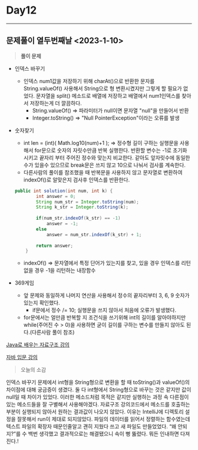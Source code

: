 # Day12

---

## 문제풀이 열두번째날 <2023-1-10>

> **풀이 문제**
>
- 인덱스 바꾸기
    - 인덱스 num1값을 저장하기 위해 charAt()으로 반환한 문자를 String.valueOf() 사용해서 String으로 형 변환시켰지만 그렇게 할 필요가 없었다. 문자열을 split() 메소드로 배열에 저장하고 배열에서 num1인덱스를 찾아서 저장하는게 더 깔끔하다.
        - String.valueOf() ⇒ 파라미터가 null이면 문자열 "null"을 만들어서 반환
        - Integer.toString() ⇒ "Null PointerException"이라는 오류를 발생
- 숫자찾기
    - int len = (int)( Math.log10(num)+1 ); ⇒ 정수형 길이 구하는 실행문을 사용해서 for문으로 숫자의 자릿수만큼 반복 실행한다. 반환할 변수는 -1로 초기화시키고 끝자리 부터 주어진 정수와 맞는지 비교한다. 같아도 앞자릿수에 동일한 수가 있을수 있으므로 break문은 쓰지 않고 10으로 나눠서 검사를 계속한다.
    - 다른사람의 풀이를 참조했을 때 반복문을 사용하지 않고 문자열로 변환하여 indexOf()로 알맞은지 검사후 인덱스를 반환한다.

    ```java
    public int solution(int num, int k) {
            int answer = 0;
            String num_str = Integer.toString(num);
            String k_str = Integer.toString(k);
            
            if(num_str.indexOf(k_str) == -1)
                answer = -1;
            else
                answer = num_str.indexOf(k_str) + 1;
            
            return answer;
        }
    ```

    - indexOf() ⇒ 문자열에서 특정 단어가 있는지를 찾고, 있을 경우 인덱스를 리턴 없을 경우 -1을 리턴하는 내장함수
- 369게임
    - 앞 문제와 동일하게 나머지 연산을 사용해서 정수의 끝자리부터 3, 6, 9 숫자가 있는지 확인했다.
        - if문에서 정수 /= 10; 실행문을 쓰지 않아서 처음에 오류가 발생했다.
    - for문에서는 얼만큼 반복할 지 조건식을 쓰기위해 int의 길이를 알아야하지만 while(주어진 수 > 0)을 사용하면 굳이 길이를 구하는 변수를 만들지 않아도 된다.(다른사람 풀이 참조)

[Java로 배우는 자료구조 강의](https://www.notion.so/Java-105d9fbac07844618cf8c68054bedd69)

[자바 입문 강의](https://www.notion.so/de30dae8ab1842b0961e8a3b8a0c40c9)

> 오늘의 소감
>

인덱스 바꾸기 문제에서 int형을 String형으로 변환을 할 때 toString()과 valueOf()의 차이점에 대해 궁금증이 생겼다. 둘 다 int형에서 String형으로 바꾸는 것은 같지만 값이 null일 때 차이가 있었다. 이러한 메소드처럼 목적은 같지만 실행하는 과정 속 다른점이 있는 메소드들을 잘 구별해서 사용해야겠다. 자료구조 강의코드에서 메소드를 호출하는 부분이 실행되지 않아서 원하는 결과값이 나오지 않았다. 이유는 IntelliJ에 디렉토리 설정을 잘못해서 run이 제대로 되지않았다. 파일의 데이터를 읽어서 정렬하는 함수였는데 텍스트 파일의 확장자 때문인줄알고 괜히 지웠다 쓰고 새 파일도 만들었었다. “왜 안되지?”를 수 백번 생각했고 결과적으로는 해결됐으니 속이 뻥 뚫렸다. 뭐든 인내하면 다져진다.!
